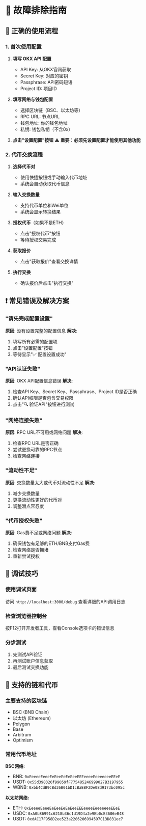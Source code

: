 # 🔧 故障排除指南

## 🚀 正确的使用流程

### 1. 首次使用配置
1. **填写 OKX API 配置**
   - API Key: 从OKX官网获取
   - Secret Key: 对应的密钥
   - Passphrase: API密码短语
   - Project ID: 项目ID

2. **填写网络与钱包配置**
   - 选择区块链（BSC、以太坊等）
   - RPC URL: 节点URL
   - 钱包地址: 你的钱包地址
   - 私钥: 钱包私钥（不含0x）

3. **点击"设置配置"按钮** ⚠️ **重要：必须先设置配置才能使用其他功能**

### 2. 代币交换流程
1. **选择代币对**
   - 使用快捷按钮或手动输入代币地址
   - 系统会自动获取代币信息

2. **输入交换数量**
   - 支持代币单位和Wei单位
   - 系统会显示转换结果

3. **授权代币**（如果不是ETH）
   - 点击"授权代币"按钮
   - 等待授权交易完成

4. **获取报价**
   - 点击"获取报价"查看交换详情

5. **执行交换**
   - 确认报价后点击"执行交换"

## ❗ 常见错误及解决方案

### "请先完成配置设置"
**原因**: 没有设置完整的配置信息
**解决**: 
1. 填写所有必需的配置项
2. 点击"设置配置"按钮
3. 等待显示"✅ 配置设置成功"

### "API认证失败"
**原因**: OKX API配置信息错误
**解决**:
1. 检查API Key、Secret Key、Passphrase、Project ID是否正确
2. 确认API权限是否包含交易权限
3. 点击"🔍 验证API"按钮进行测试

### "网络连接失败"
**原因**: RPC URL不可用或网络问题
**解决**:
1. 检查RPC URL是否正确
2. 尝试更换可靠的RPC节点
3. 检查网络连接

### "流动性不足"
**原因**: 交换数量太大或代币对流动性不足
**解决**:
1. 减少交换数量
2. 更换流动性更好的代币对
3. 调整滑点容忍度

### "代币授权失败"
**原因**: Gas费不足或网络问题
**解决**:
1. 确保钱包有足够的ETH/BNB支付Gas费
2. 检查网络是否拥堵
3. 重新尝试授权

## 🎯 调试技巧

### 使用调试页面
访问 `http://localhost:3000/debug` 查看详细的API调用日志

### 检查浏览器控制台
按F12打开开发者工具，查看Console选项卡的错误信息

### 分步测试
1. 先测试API验证
2. 再测试账户信息获取
3. 最后测试交换功能

## 📝 支持的链和代币

### 主要支持的区块链
- BSC (BNB Chain)
- 以太坊 (Ethereum)
- Polygon
- Base
- Arbitrum
- Optimism

### 常用代币地址
**BSC网络:**
- BNB: `0xEeeeeEeeeEeEeeEeEeEeeEEEeeeeEeeeeeeeEEeE`
- USDT: `0x55d398326f99059fF775485246999027B3197955`
- WBNB: `0xbb4CdB9CBd36B01bD1cBaEBF2De08d9173bc095c`

**以太坊网络:**
- ETH: `0xEeeeeEeeeEeEeeEeEeEeeEEEeeeeEeeeeeeeEEeE`
- USDC: `0xA0b86991c6218b36c1d19D4a2e9Eb0cE3606eB48`
- USDT: `0xdAC17F958D2ee523a2206206994597C13D831ec7` 